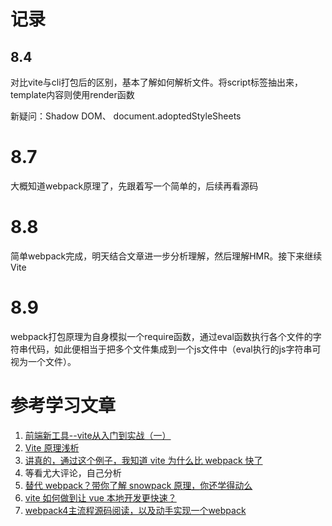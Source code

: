 # 记录

## 8.4
对比vite与cli打包后的区别，基本了解如何解析文件。将script标签抽出来，template内容则使用render函数

新疑问：Shadow DOM、 document.adoptedStyleSheets 


# 8.7
大概知道webpack原理了，先跟着写一个简单的，后续再看源码

# 8.8
简单webpack完成，明天结合文章进一步分析理解，然后理解HMR。接下来继续Vite

# 8.9
webpack打包原理为自身模拟一个require函数，通过eval函数执行各个文件的字符串代码，如此便相当于把多个文件集成到一个js文件中（eval执行的js字符串可视为一个文件）。



# 参考学习文章
1. [前端新工具--vite从入门到实战（一）](https://zhuanlan.zhihu.com/p/149033579)
2. [Vite 原理浅析](https://molunerfinn.com/learn-vite/)
3. [讲真的，通过这个例子，我知道 vite 为什么比 webpack 快了](https://juejin.im/post/6854573217333149703)
4. 等看尤大评论，自己分析
5. [替代 webpack？带你了解 snowpack 原理，你还学得动么](https://www.zhihu.com/search?type=content&q=snowpack%20vite)
6. [vite 如何做到让 vue 本地开发更快速？](https://developer.aliyun.com/article/761551)
7. [webpack4主流程源码阅读，以及动手实现一个webpack](https://zhuanlan.zhihu.com/p/150070163)
